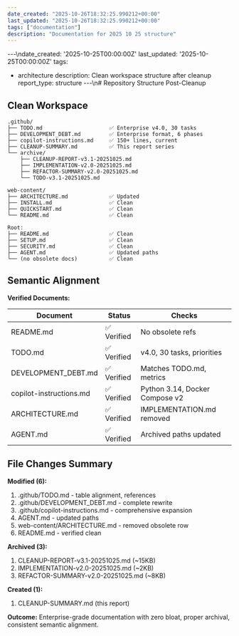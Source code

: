 ```yaml
---
date_created: "2025-10-26T18:32:25.990212+00:00"
last_updated: "2025-10-26T18:32:25.990212+00:00"
tags: ["documentation"]
description: "Documentation for 2025 10 25 structure"
---
```


---\ndate_created: '2025-10-25T00:00:00Z'
last_updated: '2025-10-25T00:00:00Z'
tags:

- architecture
  description: Clean workspace structure after cleanup
  report_type: structure
  ---\n# Repository Structure Post-Cleanup

## Clean Workspace

```
.github/
├── TODO.md                     ✅ Enterprise v4.0, 30 tasks
├── DEVELOPMENT_DEBT.md         ✅ Enterprise format, 6 phases
├── copilot-instructions.md     ✅ 150+ lines, current
├── CLEANUP-SUMMARY.md          ✅ This report series
└── archive/
    ├── CLEANUP-REPORT-v3.1-20251025.md
    ├── IMPLEMENTATION-v2.0-20251025.md
    ├── REFACTOR-SUMMARY-v2.0-20251025.md
    └── TODO-v3.1-20251025.md

web-content/
├── ARCHITECTURE.md             ✅ Updated
├── INSTALL.md                  ✅ Clean
├── QUICKSTART.md               ✅ Clean
└── README.md                   ✅ Clean

Root:
├── README.md                   ✅ Clean
├── SETUP.md                    ✅ Clean
├── SECURITY.md                 ✅ Clean
├── AGENT.md                    ✅ Updated paths
└── (no obsolete docs)          ✅ Clean
```

## Semantic Alignment

**Verified Documents:**

| Document                | Status      | Checks                         |
| ----------------------- | ----------- | ------------------------------ |
| README.md               | ✅ Verified | No obsolete refs               |
| TODO.md                 | ✅ Verified | v4.0, 30 tasks, priorities     |
| DEVELOPMENT_DEBT.md     | ✅ Verified | Matches TODO.md, metrics       |
| copilot-instructions.md | ✅ Verified | Python 3.14, Docker Compose v2 |
| ARCHITECTURE.md         | ✅ Verified | IMPLEMENTATION.md removed      |
| AGENT.md                | ✅ Verified | Archived paths updated         |

## File Changes Summary

**Modified (6):**

1. .github/TODO.md - table alignment, references
2. .github/DEVELOPMENT_DEBT.md - complete rewrite
3. .github/copilot-instructions.md - comprehensive expansion
4. AGENT.md - updated paths
5. web-content/ARCHITECTURE.md - removed obsolete row
6. README.md - verified clean

**Archived (3):**

1. CLEANUP-REPORT-v3.1-20251025.md (~15KB)
2. IMPLEMENTATION-v2.0-20251025.md (~2KB)
3. REFACTOR-SUMMARY-v2.0-20251025.md (~8KB)

**Created (1):**

1. CLEANUP-SUMMARY.md (this report)

**Outcome:** Enterprise-grade documentation with zero bloat, proper archival, consistent semantic alignment.
